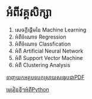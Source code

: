អំពីវគ្គសិក្សា
========


1. សេចក្តីផ្តើមនៃ Machine Learning
2. អំពីចំណោទ Regression
3. អំពីចំណោទ Classfication
4. អំពី Artificial Neural Network
5. អំពី Support Vector Machine
6. អំពី Clustering Analysis

[ទាញយកអត្ថបទបកស្រាយសង្ខេបជាPDF](https://github.com/loem-ms/MachineLearningINKHMER.git)

[មេរៀនខ្លីៗអំពីPython](https://colab.research.google.com/drive/1oQ_aSeUIzl27GkmlR4n4QB_FKOKnL6EE?usp=sharing)


